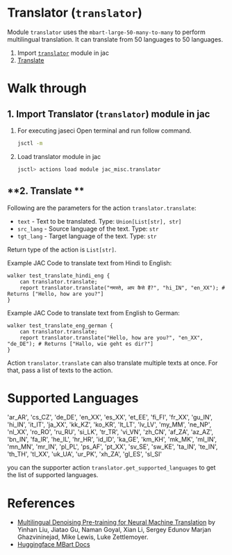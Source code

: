 # **Translator (`translator`)**

Module `translator` uses the `mbart-large-50-many-to-many` to perform multilingual translation. It can translate from 50 languages to 50 languages.

1. Import [`translator`](#1-import-translator-module-in-jac) module in jac
2. [Translate](#2-translate)

# **Walk through**

## **1. Import Translator (`translator`) module in jac**
1. For executing jaseci Open terminal and run follow command.
    ```bash
    jsctl -m
    ```
2.  Load translator module in jac
    ```bash
    jsctl> actions load module jac_misc.translator
    ```


## **2. Translate **

Following are the parameters for the action `translator.translate`:
* `text` - Text to be translated. Type: `Union[List[str], str]`
* `src_lang` - Source language of the text. Type: `str`
* `tgt_lang` - Target language of the text. Type: `str`

Return type of the action is `List[str]`.

Example JAC Code to translate text from Hindi to English:
```jac
walker test_translate_hindi_eng {
    can translator.translate;
    report translator.translate("नमस्ते, आप कैसे हैं?", "hi_IN", "en_XX"); # Returns ["Hello, how are you?"]
}
```
Example JAC Code to translate text from English to German:
```jac
walker test_translate_eng_german {
    can translator.translate;
    report translator.translate("Hello, how are you?", "en_XX", "de_DE"); # Returns ["Hallo, wie geht es dir?"]
}
```

Action `translator.translate` can also translate multiple texts at once. For that, pass a list of texts to the action.
# **Supported Languages**

'ar_AR', 'cs_CZ', 'de_DE', 'en_XX', 'es_XX', 'et_EE', 'fi_FI', 'fr_XX', 'gu_IN', 'hi_IN', 'it_IT', 'ja_XX',
'kk_KZ', 'ko_KR', 'lt_LT', 'lv_LV', 'my_MM', 'ne_NP', 'nl_XX', 'ro_RO', 'ru_RU', 'si_LK', 'tr_TR', 'vi_VN', 
'zh_CN', 'af_ZA', 'az_AZ', 'bn_IN', 'fa_IR', 'he_IL', 'hr_HR', 'id_ID', 'ka_GE', 'km_KH', 'mk_MK', 'ml_IN',
'mn_MN', 'mr_IN', 'pl_PL', 'ps_AF', 'pt_XX', 'sv_SE', 'sw_KE', 'ta_IN', 'te_IN', 'th_TH', 'tl_XX', 'uk_UA',
'ur_PK', 'xh_ZA', 'gl_ES', 'sl_SI'

you can the supporter action `translator.get_supported_languages` to get the list of supported languages.

# **References**
* [Multilingual Denoising Pre-training for Neural Machine Translation](https://arxiv.org/abs/2001.08210) by Yinhan Liu, Jiatao Gu, Naman Goyal, Xian Li, Sergey Edunov Marjan Ghazvininejad, Mike Lewis, Luke Zettlemoyer.
* [Huggingface MBart Docs](https://huggingface.co/transformers/model_doc/mbart.html)